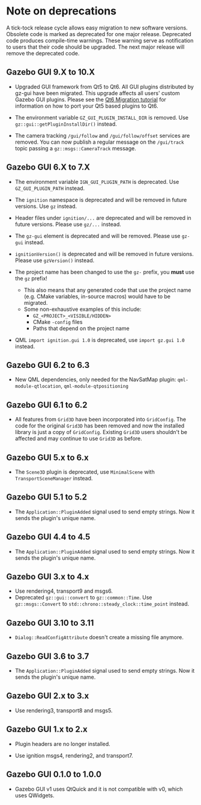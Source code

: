 # Note on deprecations
A tick-tock release cycle allows easy migration to new software versions.
Obsolete code is marked as deprecated for one major release.
Deprecated code produces compile-time warnings. These warning serve as
notification to users that their code should be upgraded. The next major
release will remove the deprecated code.

## Gazebo GUI 9.X to 10.X

* Upgraded GUI framework from Qt5 to Qt6. All GUI plugins distributed by gz-gui
have been migrated. This upgrade affects all users' custom Gazebo GUI plugins.
Please see the
[Qt6 Migration tutorial](https://github.com/gazebosim/gz-gui/blob/gz-gui10/tutorials/09_migration_qt6.md)
for information on how to port your Qt5 based plugins to Qt6.

* The environment variable `GZ_GUI_PLUGIN_INSTALL_DIR` is removed. Use
`gz::gui::getPluginInstallDir()` instead.

* The camera tracking `/gui/follow` and `/gui/follow/offset` services are
removed. You can now publish a regular message on the `/gui/track` topic
passing a `gz::msgs::CameraTrack` message.

## Gazebo GUI 6.X to 7.X

* The environment variable `IGN_GUI_PLUGIN_PATH` is deprecated. Use `GZ_GUI_PLUGIN_PATH` instead.
* The `ignition` namespace is deprecated and will be removed in future versions.  Use `gz` instead.

* Header files under `ignition/...` are deprecated and will be removed in future versions.
  Please use `gz/...` instead.

* The `gz-gui` element is deprecated and will be removed.
  Please use `gz-gui` instead.

* `ignitionVersion()` is deprecated and will be removed in future versions.
  Please use `gzVersion()` instead.

* The project name has been changed to use the `gz-` prefix, you **must** use the `gz` prefix!
  * This also means that any generated code that use the project name (e.g. CMake variables, in-source macros) would have to be migrated.
  * Some non-exhaustive examples of this include:
    * `GZ_<PROJECT>_<VISIBLE/HIDDEN>`
    * CMake `-config` files
    * Paths that depend on the project name

* QML `import ignition.gui 1.0` is deprecated, use `import gz.gui 1.0` instead.

## Gazebo GUI 6.2 to 6.3

* New QML dependencies, only needed for the NavSatMap plugin: `qml-module-qtlocation`, `qml-module-qtpositioning`

## Gazebo GUI 6.1 to 6.2

* All features from `Grid3D` have been incorporated into `GridConfig`. The code
  for the original `Grid3D` has been removed and now the installed library is
  just a copy of `GridConfig`. Existing `Grid3D` users shouldn't be affected and
  may continue to use `Grid3D` as before.

## Gazebo GUI 5.x to 6.x

* The `Scene3D` plugin is deprecated, use `MinimalScene` with
  `TransportSceneManager` instead.

## Gazebo GUI 5.1 to 5.2

* The `Application::PluginAdded` signal used to send empty strings. Now it
  sends the plugin's unique name.

## Gazebo GUI 4.4 to 4.5

* The `Application::PluginAdded` signal used to send empty strings. Now it
  sends the plugin's unique name.

## Gazebo GUI 3.x to 4.x

* Use rendering4, transport9 and msgs6.
* Deprecated `gz::gui::convert` to `gz::common::Time`.
  Use `gz::msgs::Convert` to `std::chrono::steady_clock::time_point`
  instead.

## Gazebo GUI 3.10 to 3.11

* `Dialog::ReadConfigAttribute` doesn't create a missing file anymore.

## Gazebo GUI 3.6 to 3.7

* The `Application::PluginAdded` signal used to send empty strings. Now it
  sends the plugin's unique name.

## Gazebo GUI 2.x to 3.x

* Use rendering3, transport8 and msgs5.

## Gazebo GUI 1.x to 2.x

* Plugin headers are no longer installed.

* Use ignition msgs4, rendering2, and transport7.

## Gazebo GUI 0.1.0 to 1.0.0

* Gazebo GUI v1 uses QtQuick and it is not compatible with v0, which uses QWidgets.

